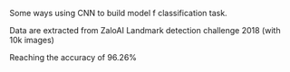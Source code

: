 
Some ways using CNN to build model f classification task. 

Data are extracted from ZaloAI Landmark detection challenge 2018 (with 10k images)

Reaching the accuracy of 96.26%
